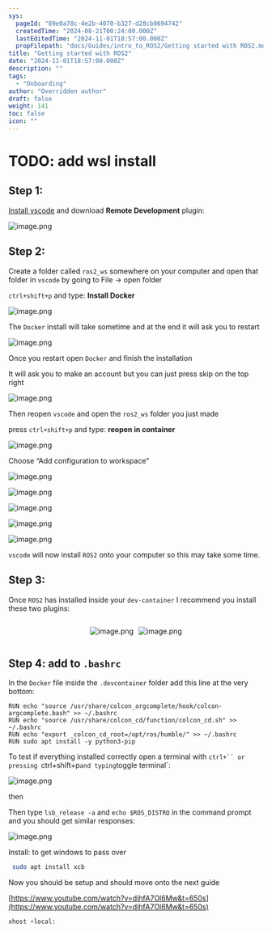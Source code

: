 ```yaml
---
sys:
  pageId: "89e0a78c-4e2b-4070-b327-d28cb0694742"
  createdTime: "2024-08-21T00:24:00.000Z"
  lastEditedTime: "2024-11-01T18:57:00.000Z"
  propFilepath: "docs/Guides/intro_to_ROS2/Getting started with ROS2.md"
title: "Getting started with ROS2"
date: "2024-11-01T18:57:00.000Z"
description: ""
tags:
  - "Onboarding"
author: "Overridden author"
draft: false
weight: 141
toc: false
icon: ""
---
```


# TODO: add wsl install

## Step 1:

[Install vscode](https://code.visualstudio.com/download) and download **Remote Development** plugin:

![image.png](https://prod-files-secure.s3.us-west-2.amazonaws.com/d518164a-d88e-44d1-a4ee-3adb3bd8bce0/efb52993-1881-4a40-b95e-6f020334f022/image.png?X-Amz-Algorithm=AWS4-HMAC-SHA256&X-Amz-Content-Sha256=UNSIGNED-PAYLOAD&X-Amz-Credential=ASIAZI2LB466Q7IEIMYW%2F20250330%2Fus-west-2%2Fs3%2Faws4_request&X-Amz-Date=20250330T061033Z&X-Amz-Expires=3600&X-Amz-Security-Token=IQoJb3JpZ2luX2VjEBsaCXVzLXdlc3QtMiJHMEUCIH9a%2F%2FzQuT2XS9PVMiyQtlXV%2Fud710EFn5mVQkE0gB0nAiEAziSGwd7WJy47TrKB5EvYnwv5vJXJEzm%2FHxwcLuvDzE8qiAQIhP%2F%2F%2F%2F%2F%2F%2F%2F%2F%2FARAAGgw2Mzc0MjMxODM4MDUiDH6k2EBifm5xJDA54SrcA2ql2paL9bcfi1QykBL9%2BJ1Bbi6XF9RfjHzNLE%2F%2FKBKBNaIYWlyB2WugGWtowpV626QGiCAY5PACKLC8mmH%2Bf0dZfrbkZBFIYG7%2BjnhfhSJe4kyG1xW%2B45q2y39EHlolI4LGM3jPXayXLGwPwZy5PAToZhYwEkJRiOhe1fSg5PvXBy0XQOdZR69xWQCSbCLX29Tws7IZ6lj8XI5hnlx9U1otrFsZFx%2BFQUTK1TNjnWL4XysOYEtAlMp5yJhvDTPpmhJlF%2F9fPeJ4MHX0E50xiaIGvboSlTGin4fyB0IRbj6guiG7fr7y61KbrLKniNuJ%2B78Ztii691TjSQL5bfni8oujHgsXEnx%2FFFl9aI0kEVudJRnB3%2FPathV8KRoT42DtsZoj3Ax2x6enp%2F%2BZhiSQFM%2B5xH1mq4nhZ97Hd9uxjwS2wxxpU6H%2FlkN366J1kr38bgOnx%2Fye0ZwCK4r2pJD6J%2BuoyW0EGkqO3305xdOdwaFiGUZRniz3WfMykIdC94ERXypVguaYd1Dsy3mxDm2qRHkMU5N3xWDLkFhgoFXEOPhZ67CORae%2FyudGAo7XTObeHk%2BxyA4jWLUJmyI3x3Ul6T8sB2CQc6MA8lWUhtDg0pKH5wnnAbJuKVauRHlGMO7por8GOqUBkMsql3k6cqFpsM1AE89leLGzLufWq8EUGYHnQ57FGlUnpZUUSYQIX1NFLVFHes8g7UIihE5iOkFe%2F2ir1M%2FEpF8BDFcHulAZ2UcZHMpdnYncnq8a5aHMtiPAo768LhXuChUtPyRFi6grtIv%2FaoJ%2FvU%2BtTvdcSR%2FEwCrfSN2v1skF9RBLjkV1pnlbaslgspTb7Jb9HFD%2FXrbrAQWWscBmm0%2Bc85F9&X-Amz-Signature=f13177dc6342c9ef34c8119ab8a9915372c73e97ec02cf8757b77f8e39d0c725&X-Amz-SignedHeaders=host&x-id=GetObject)

## Step 2:

Create a folder called `ros2_ws` somewhere on your computer and open that folder in `vscode` by going to File → open folder 

`ctrl+shift+p` and type: **Install Docker**

![image.png](https://prod-files-secure.s3.us-west-2.amazonaws.com/d518164a-d88e-44d1-a4ee-3adb3bd8bce0/2269dc0e-1cd5-47ff-bceb-c04ad9b2eab0/image.png?X-Amz-Algorithm=AWS4-HMAC-SHA256&X-Amz-Content-Sha256=UNSIGNED-PAYLOAD&X-Amz-Credential=ASIAZI2LB466Q7IEIMYW%2F20250330%2Fus-west-2%2Fs3%2Faws4_request&X-Amz-Date=20250330T061033Z&X-Amz-Expires=3600&X-Amz-Security-Token=IQoJb3JpZ2luX2VjEBsaCXVzLXdlc3QtMiJHMEUCIH9a%2F%2FzQuT2XS9PVMiyQtlXV%2Fud710EFn5mVQkE0gB0nAiEAziSGwd7WJy47TrKB5EvYnwv5vJXJEzm%2FHxwcLuvDzE8qiAQIhP%2F%2F%2F%2F%2F%2F%2F%2F%2F%2FARAAGgw2Mzc0MjMxODM4MDUiDH6k2EBifm5xJDA54SrcA2ql2paL9bcfi1QykBL9%2BJ1Bbi6XF9RfjHzNLE%2F%2FKBKBNaIYWlyB2WugGWtowpV626QGiCAY5PACKLC8mmH%2Bf0dZfrbkZBFIYG7%2BjnhfhSJe4kyG1xW%2B45q2y39EHlolI4LGM3jPXayXLGwPwZy5PAToZhYwEkJRiOhe1fSg5PvXBy0XQOdZR69xWQCSbCLX29Tws7IZ6lj8XI5hnlx9U1otrFsZFx%2BFQUTK1TNjnWL4XysOYEtAlMp5yJhvDTPpmhJlF%2F9fPeJ4MHX0E50xiaIGvboSlTGin4fyB0IRbj6guiG7fr7y61KbrLKniNuJ%2B78Ztii691TjSQL5bfni8oujHgsXEnx%2FFFl9aI0kEVudJRnB3%2FPathV8KRoT42DtsZoj3Ax2x6enp%2F%2BZhiSQFM%2B5xH1mq4nhZ97Hd9uxjwS2wxxpU6H%2FlkN366J1kr38bgOnx%2Fye0ZwCK4r2pJD6J%2BuoyW0EGkqO3305xdOdwaFiGUZRniz3WfMykIdC94ERXypVguaYd1Dsy3mxDm2qRHkMU5N3xWDLkFhgoFXEOPhZ67CORae%2FyudGAo7XTObeHk%2BxyA4jWLUJmyI3x3Ul6T8sB2CQc6MA8lWUhtDg0pKH5wnnAbJuKVauRHlGMO7por8GOqUBkMsql3k6cqFpsM1AE89leLGzLufWq8EUGYHnQ57FGlUnpZUUSYQIX1NFLVFHes8g7UIihE5iOkFe%2F2ir1M%2FEpF8BDFcHulAZ2UcZHMpdnYncnq8a5aHMtiPAo768LhXuChUtPyRFi6grtIv%2FaoJ%2FvU%2BtTvdcSR%2FEwCrfSN2v1skF9RBLjkV1pnlbaslgspTb7Jb9HFD%2FXrbrAQWWscBmm0%2Bc85F9&X-Amz-Signature=3d83c3a846c225cb3734c59d49639f7eccdc8c384346de27833f4c020034bd51&X-Amz-SignedHeaders=host&x-id=GetObject)

The `Docker` install will take sometime and at the end it will ask you to restart

![image.png](https://prod-files-secure.s3.us-west-2.amazonaws.com/d518164a-d88e-44d1-a4ee-3adb3bd8bce0/ed233f78-be33-4b1f-b89c-9c346c0e961e/image.png?X-Amz-Algorithm=AWS4-HMAC-SHA256&X-Amz-Content-Sha256=UNSIGNED-PAYLOAD&X-Amz-Credential=ASIAZI2LB466Q7IEIMYW%2F20250330%2Fus-west-2%2Fs3%2Faws4_request&X-Amz-Date=20250330T061033Z&X-Amz-Expires=3600&X-Amz-Security-Token=IQoJb3JpZ2luX2VjEBsaCXVzLXdlc3QtMiJHMEUCIH9a%2F%2FzQuT2XS9PVMiyQtlXV%2Fud710EFn5mVQkE0gB0nAiEAziSGwd7WJy47TrKB5EvYnwv5vJXJEzm%2FHxwcLuvDzE8qiAQIhP%2F%2F%2F%2F%2F%2F%2F%2F%2F%2FARAAGgw2Mzc0MjMxODM4MDUiDH6k2EBifm5xJDA54SrcA2ql2paL9bcfi1QykBL9%2BJ1Bbi6XF9RfjHzNLE%2F%2FKBKBNaIYWlyB2WugGWtowpV626QGiCAY5PACKLC8mmH%2Bf0dZfrbkZBFIYG7%2BjnhfhSJe4kyG1xW%2B45q2y39EHlolI4LGM3jPXayXLGwPwZy5PAToZhYwEkJRiOhe1fSg5PvXBy0XQOdZR69xWQCSbCLX29Tws7IZ6lj8XI5hnlx9U1otrFsZFx%2BFQUTK1TNjnWL4XysOYEtAlMp5yJhvDTPpmhJlF%2F9fPeJ4MHX0E50xiaIGvboSlTGin4fyB0IRbj6guiG7fr7y61KbrLKniNuJ%2B78Ztii691TjSQL5bfni8oujHgsXEnx%2FFFl9aI0kEVudJRnB3%2FPathV8KRoT42DtsZoj3Ax2x6enp%2F%2BZhiSQFM%2B5xH1mq4nhZ97Hd9uxjwS2wxxpU6H%2FlkN366J1kr38bgOnx%2Fye0ZwCK4r2pJD6J%2BuoyW0EGkqO3305xdOdwaFiGUZRniz3WfMykIdC94ERXypVguaYd1Dsy3mxDm2qRHkMU5N3xWDLkFhgoFXEOPhZ67CORae%2FyudGAo7XTObeHk%2BxyA4jWLUJmyI3x3Ul6T8sB2CQc6MA8lWUhtDg0pKH5wnnAbJuKVauRHlGMO7por8GOqUBkMsql3k6cqFpsM1AE89leLGzLufWq8EUGYHnQ57FGlUnpZUUSYQIX1NFLVFHes8g7UIihE5iOkFe%2F2ir1M%2FEpF8BDFcHulAZ2UcZHMpdnYncnq8a5aHMtiPAo768LhXuChUtPyRFi6grtIv%2FaoJ%2FvU%2BtTvdcSR%2FEwCrfSN2v1skF9RBLjkV1pnlbaslgspTb7Jb9HFD%2FXrbrAQWWscBmm0%2Bc85F9&X-Amz-Signature=35bf26e6e0d048639349e317b77dbb1f31f25855fc70c654ff3d7d7708553c98&X-Amz-SignedHeaders=host&x-id=GetObject)

Once you restart open `Docker` and finish the installation

It will ask you to make an account but you can just press skip on the top right

![image.png](https://prod-files-secure.s3.us-west-2.amazonaws.com/d518164a-d88e-44d1-a4ee-3adb3bd8bce0/21010ad9-1659-4fd9-9f59-9932a09b2a3d/image.png?X-Amz-Algorithm=AWS4-HMAC-SHA256&X-Amz-Content-Sha256=UNSIGNED-PAYLOAD&X-Amz-Credential=ASIAZI2LB466Q7IEIMYW%2F20250330%2Fus-west-2%2Fs3%2Faws4_request&X-Amz-Date=20250330T061033Z&X-Amz-Expires=3600&X-Amz-Security-Token=IQoJb3JpZ2luX2VjEBsaCXVzLXdlc3QtMiJHMEUCIH9a%2F%2FzQuT2XS9PVMiyQtlXV%2Fud710EFn5mVQkE0gB0nAiEAziSGwd7WJy47TrKB5EvYnwv5vJXJEzm%2FHxwcLuvDzE8qiAQIhP%2F%2F%2F%2F%2F%2F%2F%2F%2F%2FARAAGgw2Mzc0MjMxODM4MDUiDH6k2EBifm5xJDA54SrcA2ql2paL9bcfi1QykBL9%2BJ1Bbi6XF9RfjHzNLE%2F%2FKBKBNaIYWlyB2WugGWtowpV626QGiCAY5PACKLC8mmH%2Bf0dZfrbkZBFIYG7%2BjnhfhSJe4kyG1xW%2B45q2y39EHlolI4LGM3jPXayXLGwPwZy5PAToZhYwEkJRiOhe1fSg5PvXBy0XQOdZR69xWQCSbCLX29Tws7IZ6lj8XI5hnlx9U1otrFsZFx%2BFQUTK1TNjnWL4XysOYEtAlMp5yJhvDTPpmhJlF%2F9fPeJ4MHX0E50xiaIGvboSlTGin4fyB0IRbj6guiG7fr7y61KbrLKniNuJ%2B78Ztii691TjSQL5bfni8oujHgsXEnx%2FFFl9aI0kEVudJRnB3%2FPathV8KRoT42DtsZoj3Ax2x6enp%2F%2BZhiSQFM%2B5xH1mq4nhZ97Hd9uxjwS2wxxpU6H%2FlkN366J1kr38bgOnx%2Fye0ZwCK4r2pJD6J%2BuoyW0EGkqO3305xdOdwaFiGUZRniz3WfMykIdC94ERXypVguaYd1Dsy3mxDm2qRHkMU5N3xWDLkFhgoFXEOPhZ67CORae%2FyudGAo7XTObeHk%2BxyA4jWLUJmyI3x3Ul6T8sB2CQc6MA8lWUhtDg0pKH5wnnAbJuKVauRHlGMO7por8GOqUBkMsql3k6cqFpsM1AE89leLGzLufWq8EUGYHnQ57FGlUnpZUUSYQIX1NFLVFHes8g7UIihE5iOkFe%2F2ir1M%2FEpF8BDFcHulAZ2UcZHMpdnYncnq8a5aHMtiPAo768LhXuChUtPyRFi6grtIv%2FaoJ%2FvU%2BtTvdcSR%2FEwCrfSN2v1skF9RBLjkV1pnlbaslgspTb7Jb9HFD%2FXrbrAQWWscBmm0%2Bc85F9&X-Amz-Signature=537ded687d528f0470a00865ca2cbe3964489e2905738f1b8b5571cff88c1ca3&X-Amz-SignedHeaders=host&x-id=GetObject)

Then reopen `vscode` and open the `ros2_ws` folder you just made

press `ctrl+shift+p` and type: **reopen in container**

![image.png](https://prod-files-secure.s3.us-west-2.amazonaws.com/d518164a-d88e-44d1-a4ee-3adb3bd8bce0/4e93b8c2-41ad-488c-8095-c74205196118/image.png?X-Amz-Algorithm=AWS4-HMAC-SHA256&X-Amz-Content-Sha256=UNSIGNED-PAYLOAD&X-Amz-Credential=ASIAZI2LB466Q7IEIMYW%2F20250330%2Fus-west-2%2Fs3%2Faws4_request&X-Amz-Date=20250330T061033Z&X-Amz-Expires=3600&X-Amz-Security-Token=IQoJb3JpZ2luX2VjEBsaCXVzLXdlc3QtMiJHMEUCIH9a%2F%2FzQuT2XS9PVMiyQtlXV%2Fud710EFn5mVQkE0gB0nAiEAziSGwd7WJy47TrKB5EvYnwv5vJXJEzm%2FHxwcLuvDzE8qiAQIhP%2F%2F%2F%2F%2F%2F%2F%2F%2F%2FARAAGgw2Mzc0MjMxODM4MDUiDH6k2EBifm5xJDA54SrcA2ql2paL9bcfi1QykBL9%2BJ1Bbi6XF9RfjHzNLE%2F%2FKBKBNaIYWlyB2WugGWtowpV626QGiCAY5PACKLC8mmH%2Bf0dZfrbkZBFIYG7%2BjnhfhSJe4kyG1xW%2B45q2y39EHlolI4LGM3jPXayXLGwPwZy5PAToZhYwEkJRiOhe1fSg5PvXBy0XQOdZR69xWQCSbCLX29Tws7IZ6lj8XI5hnlx9U1otrFsZFx%2BFQUTK1TNjnWL4XysOYEtAlMp5yJhvDTPpmhJlF%2F9fPeJ4MHX0E50xiaIGvboSlTGin4fyB0IRbj6guiG7fr7y61KbrLKniNuJ%2B78Ztii691TjSQL5bfni8oujHgsXEnx%2FFFl9aI0kEVudJRnB3%2FPathV8KRoT42DtsZoj3Ax2x6enp%2F%2BZhiSQFM%2B5xH1mq4nhZ97Hd9uxjwS2wxxpU6H%2FlkN366J1kr38bgOnx%2Fye0ZwCK4r2pJD6J%2BuoyW0EGkqO3305xdOdwaFiGUZRniz3WfMykIdC94ERXypVguaYd1Dsy3mxDm2qRHkMU5N3xWDLkFhgoFXEOPhZ67CORae%2FyudGAo7XTObeHk%2BxyA4jWLUJmyI3x3Ul6T8sB2CQc6MA8lWUhtDg0pKH5wnnAbJuKVauRHlGMO7por8GOqUBkMsql3k6cqFpsM1AE89leLGzLufWq8EUGYHnQ57FGlUnpZUUSYQIX1NFLVFHes8g7UIihE5iOkFe%2F2ir1M%2FEpF8BDFcHulAZ2UcZHMpdnYncnq8a5aHMtiPAo768LhXuChUtPyRFi6grtIv%2FaoJ%2FvU%2BtTvdcSR%2FEwCrfSN2v1skF9RBLjkV1pnlbaslgspTb7Jb9HFD%2FXrbrAQWWscBmm0%2Bc85F9&X-Amz-Signature=cebcb98fd829231afcb13c7af86873de4dd1daab56ba0e3ba54a4a10a74a6475&X-Amz-SignedHeaders=host&x-id=GetObject)

Choose “Add configuration to workspace”

![image.png](https://prod-files-secure.s3.us-west-2.amazonaws.com/d518164a-d88e-44d1-a4ee-3adb3bd8bce0/9560b282-5060-4989-ba37-97e7b2c22476/image.png?X-Amz-Algorithm=AWS4-HMAC-SHA256&X-Amz-Content-Sha256=UNSIGNED-PAYLOAD&X-Amz-Credential=ASIAZI2LB466Q7IEIMYW%2F20250330%2Fus-west-2%2Fs3%2Faws4_request&X-Amz-Date=20250330T061033Z&X-Amz-Expires=3600&X-Amz-Security-Token=IQoJb3JpZ2luX2VjEBsaCXVzLXdlc3QtMiJHMEUCIH9a%2F%2FzQuT2XS9PVMiyQtlXV%2Fud710EFn5mVQkE0gB0nAiEAziSGwd7WJy47TrKB5EvYnwv5vJXJEzm%2FHxwcLuvDzE8qiAQIhP%2F%2F%2F%2F%2F%2F%2F%2F%2F%2FARAAGgw2Mzc0MjMxODM4MDUiDH6k2EBifm5xJDA54SrcA2ql2paL9bcfi1QykBL9%2BJ1Bbi6XF9RfjHzNLE%2F%2FKBKBNaIYWlyB2WugGWtowpV626QGiCAY5PACKLC8mmH%2Bf0dZfrbkZBFIYG7%2BjnhfhSJe4kyG1xW%2B45q2y39EHlolI4LGM3jPXayXLGwPwZy5PAToZhYwEkJRiOhe1fSg5PvXBy0XQOdZR69xWQCSbCLX29Tws7IZ6lj8XI5hnlx9U1otrFsZFx%2BFQUTK1TNjnWL4XysOYEtAlMp5yJhvDTPpmhJlF%2F9fPeJ4MHX0E50xiaIGvboSlTGin4fyB0IRbj6guiG7fr7y61KbrLKniNuJ%2B78Ztii691TjSQL5bfni8oujHgsXEnx%2FFFl9aI0kEVudJRnB3%2FPathV8KRoT42DtsZoj3Ax2x6enp%2F%2BZhiSQFM%2B5xH1mq4nhZ97Hd9uxjwS2wxxpU6H%2FlkN366J1kr38bgOnx%2Fye0ZwCK4r2pJD6J%2BuoyW0EGkqO3305xdOdwaFiGUZRniz3WfMykIdC94ERXypVguaYd1Dsy3mxDm2qRHkMU5N3xWDLkFhgoFXEOPhZ67CORae%2FyudGAo7XTObeHk%2BxyA4jWLUJmyI3x3Ul6T8sB2CQc6MA8lWUhtDg0pKH5wnnAbJuKVauRHlGMO7por8GOqUBkMsql3k6cqFpsM1AE89leLGzLufWq8EUGYHnQ57FGlUnpZUUSYQIX1NFLVFHes8g7UIihE5iOkFe%2F2ir1M%2FEpF8BDFcHulAZ2UcZHMpdnYncnq8a5aHMtiPAo768LhXuChUtPyRFi6grtIv%2FaoJ%2FvU%2BtTvdcSR%2FEwCrfSN2v1skF9RBLjkV1pnlbaslgspTb7Jb9HFD%2FXrbrAQWWscBmm0%2Bc85F9&X-Amz-Signature=296065c425bdd849c7d7b0bdf85dc356f7e9a47d6a351af1ab8cd4d078539d50&X-Amz-SignedHeaders=host&x-id=GetObject)

![image.png](https://prod-files-secure.s3.us-west-2.amazonaws.com/d518164a-d88e-44d1-a4ee-3adb3bd8bce0/2ee63f81-886b-48e8-a553-dc6e5eac99e4/image.png?X-Amz-Algorithm=AWS4-HMAC-SHA256&X-Amz-Content-Sha256=UNSIGNED-PAYLOAD&X-Amz-Credential=ASIAZI2LB466Q7IEIMYW%2F20250330%2Fus-west-2%2Fs3%2Faws4_request&X-Amz-Date=20250330T061033Z&X-Amz-Expires=3600&X-Amz-Security-Token=IQoJb3JpZ2luX2VjEBsaCXVzLXdlc3QtMiJHMEUCIH9a%2F%2FzQuT2XS9PVMiyQtlXV%2Fud710EFn5mVQkE0gB0nAiEAziSGwd7WJy47TrKB5EvYnwv5vJXJEzm%2FHxwcLuvDzE8qiAQIhP%2F%2F%2F%2F%2F%2F%2F%2F%2F%2FARAAGgw2Mzc0MjMxODM4MDUiDH6k2EBifm5xJDA54SrcA2ql2paL9bcfi1QykBL9%2BJ1Bbi6XF9RfjHzNLE%2F%2FKBKBNaIYWlyB2WugGWtowpV626QGiCAY5PACKLC8mmH%2Bf0dZfrbkZBFIYG7%2BjnhfhSJe4kyG1xW%2B45q2y39EHlolI4LGM3jPXayXLGwPwZy5PAToZhYwEkJRiOhe1fSg5PvXBy0XQOdZR69xWQCSbCLX29Tws7IZ6lj8XI5hnlx9U1otrFsZFx%2BFQUTK1TNjnWL4XysOYEtAlMp5yJhvDTPpmhJlF%2F9fPeJ4MHX0E50xiaIGvboSlTGin4fyB0IRbj6guiG7fr7y61KbrLKniNuJ%2B78Ztii691TjSQL5bfni8oujHgsXEnx%2FFFl9aI0kEVudJRnB3%2FPathV8KRoT42DtsZoj3Ax2x6enp%2F%2BZhiSQFM%2B5xH1mq4nhZ97Hd9uxjwS2wxxpU6H%2FlkN366J1kr38bgOnx%2Fye0ZwCK4r2pJD6J%2BuoyW0EGkqO3305xdOdwaFiGUZRniz3WfMykIdC94ERXypVguaYd1Dsy3mxDm2qRHkMU5N3xWDLkFhgoFXEOPhZ67CORae%2FyudGAo7XTObeHk%2BxyA4jWLUJmyI3x3Ul6T8sB2CQc6MA8lWUhtDg0pKH5wnnAbJuKVauRHlGMO7por8GOqUBkMsql3k6cqFpsM1AE89leLGzLufWq8EUGYHnQ57FGlUnpZUUSYQIX1NFLVFHes8g7UIihE5iOkFe%2F2ir1M%2FEpF8BDFcHulAZ2UcZHMpdnYncnq8a5aHMtiPAo768LhXuChUtPyRFi6grtIv%2FaoJ%2FvU%2BtTvdcSR%2FEwCrfSN2v1skF9RBLjkV1pnlbaslgspTb7Jb9HFD%2FXrbrAQWWscBmm0%2Bc85F9&X-Amz-Signature=af3318979cdb2174f87a164996473e512224703fbd7b8f407280d6bb545f53bb&X-Amz-SignedHeaders=host&x-id=GetObject)

![image.png](https://prod-files-secure.s3.us-west-2.amazonaws.com/d518164a-d88e-44d1-a4ee-3adb3bd8bce0/ae1580b2-b048-407e-aed9-b584224a7a04/image.png?X-Amz-Algorithm=AWS4-HMAC-SHA256&X-Amz-Content-Sha256=UNSIGNED-PAYLOAD&X-Amz-Credential=ASIAZI2LB466Q7IEIMYW%2F20250330%2Fus-west-2%2Fs3%2Faws4_request&X-Amz-Date=20250330T061033Z&X-Amz-Expires=3600&X-Amz-Security-Token=IQoJb3JpZ2luX2VjEBsaCXVzLXdlc3QtMiJHMEUCIH9a%2F%2FzQuT2XS9PVMiyQtlXV%2Fud710EFn5mVQkE0gB0nAiEAziSGwd7WJy47TrKB5EvYnwv5vJXJEzm%2FHxwcLuvDzE8qiAQIhP%2F%2F%2F%2F%2F%2F%2F%2F%2F%2FARAAGgw2Mzc0MjMxODM4MDUiDH6k2EBifm5xJDA54SrcA2ql2paL9bcfi1QykBL9%2BJ1Bbi6XF9RfjHzNLE%2F%2FKBKBNaIYWlyB2WugGWtowpV626QGiCAY5PACKLC8mmH%2Bf0dZfrbkZBFIYG7%2BjnhfhSJe4kyG1xW%2B45q2y39EHlolI4LGM3jPXayXLGwPwZy5PAToZhYwEkJRiOhe1fSg5PvXBy0XQOdZR69xWQCSbCLX29Tws7IZ6lj8XI5hnlx9U1otrFsZFx%2BFQUTK1TNjnWL4XysOYEtAlMp5yJhvDTPpmhJlF%2F9fPeJ4MHX0E50xiaIGvboSlTGin4fyB0IRbj6guiG7fr7y61KbrLKniNuJ%2B78Ztii691TjSQL5bfni8oujHgsXEnx%2FFFl9aI0kEVudJRnB3%2FPathV8KRoT42DtsZoj3Ax2x6enp%2F%2BZhiSQFM%2B5xH1mq4nhZ97Hd9uxjwS2wxxpU6H%2FlkN366J1kr38bgOnx%2Fye0ZwCK4r2pJD6J%2BuoyW0EGkqO3305xdOdwaFiGUZRniz3WfMykIdC94ERXypVguaYd1Dsy3mxDm2qRHkMU5N3xWDLkFhgoFXEOPhZ67CORae%2FyudGAo7XTObeHk%2BxyA4jWLUJmyI3x3Ul6T8sB2CQc6MA8lWUhtDg0pKH5wnnAbJuKVauRHlGMO7por8GOqUBkMsql3k6cqFpsM1AE89leLGzLufWq8EUGYHnQ57FGlUnpZUUSYQIX1NFLVFHes8g7UIihE5iOkFe%2F2ir1M%2FEpF8BDFcHulAZ2UcZHMpdnYncnq8a5aHMtiPAo768LhXuChUtPyRFi6grtIv%2FaoJ%2FvU%2BtTvdcSR%2FEwCrfSN2v1skF9RBLjkV1pnlbaslgspTb7Jb9HFD%2FXrbrAQWWscBmm0%2Bc85F9&X-Amz-Signature=0b485906b0128b8508146b64c35a8ebe79fd62ae9f8e53ee46ec2c5536e42090&X-Amz-SignedHeaders=host&x-id=GetObject)

![image.png](https://prod-files-secure.s3.us-west-2.amazonaws.com/d518164a-d88e-44d1-a4ee-3adb3bd8bce0/53255b28-f75e-430f-b9e3-c0ac8577e42b/image.png?X-Amz-Algorithm=AWS4-HMAC-SHA256&X-Amz-Content-Sha256=UNSIGNED-PAYLOAD&X-Amz-Credential=ASIAZI2LB466Q7IEIMYW%2F20250330%2Fus-west-2%2Fs3%2Faws4_request&X-Amz-Date=20250330T061033Z&X-Amz-Expires=3600&X-Amz-Security-Token=IQoJb3JpZ2luX2VjEBsaCXVzLXdlc3QtMiJHMEUCIH9a%2F%2FzQuT2XS9PVMiyQtlXV%2Fud710EFn5mVQkE0gB0nAiEAziSGwd7WJy47TrKB5EvYnwv5vJXJEzm%2FHxwcLuvDzE8qiAQIhP%2F%2F%2F%2F%2F%2F%2F%2F%2F%2FARAAGgw2Mzc0MjMxODM4MDUiDH6k2EBifm5xJDA54SrcA2ql2paL9bcfi1QykBL9%2BJ1Bbi6XF9RfjHzNLE%2F%2FKBKBNaIYWlyB2WugGWtowpV626QGiCAY5PACKLC8mmH%2Bf0dZfrbkZBFIYG7%2BjnhfhSJe4kyG1xW%2B45q2y39EHlolI4LGM3jPXayXLGwPwZy5PAToZhYwEkJRiOhe1fSg5PvXBy0XQOdZR69xWQCSbCLX29Tws7IZ6lj8XI5hnlx9U1otrFsZFx%2BFQUTK1TNjnWL4XysOYEtAlMp5yJhvDTPpmhJlF%2F9fPeJ4MHX0E50xiaIGvboSlTGin4fyB0IRbj6guiG7fr7y61KbrLKniNuJ%2B78Ztii691TjSQL5bfni8oujHgsXEnx%2FFFl9aI0kEVudJRnB3%2FPathV8KRoT42DtsZoj3Ax2x6enp%2F%2BZhiSQFM%2B5xH1mq4nhZ97Hd9uxjwS2wxxpU6H%2FlkN366J1kr38bgOnx%2Fye0ZwCK4r2pJD6J%2BuoyW0EGkqO3305xdOdwaFiGUZRniz3WfMykIdC94ERXypVguaYd1Dsy3mxDm2qRHkMU5N3xWDLkFhgoFXEOPhZ67CORae%2FyudGAo7XTObeHk%2BxyA4jWLUJmyI3x3Ul6T8sB2CQc6MA8lWUhtDg0pKH5wnnAbJuKVauRHlGMO7por8GOqUBkMsql3k6cqFpsM1AE89leLGzLufWq8EUGYHnQ57FGlUnpZUUSYQIX1NFLVFHes8g7UIihE5iOkFe%2F2ir1M%2FEpF8BDFcHulAZ2UcZHMpdnYncnq8a5aHMtiPAo768LhXuChUtPyRFi6grtIv%2FaoJ%2FvU%2BtTvdcSR%2FEwCrfSN2v1skF9RBLjkV1pnlbaslgspTb7Jb9HFD%2FXrbrAQWWscBmm0%2Bc85F9&X-Amz-Signature=9b37763f3899f07c95ac2056ae1709d3043b02bae90f6dec98fc5fb12c4ee759&X-Amz-SignedHeaders=host&x-id=GetObject)

![image.png](https://prod-files-secure.s3.us-west-2.amazonaws.com/d518164a-d88e-44d1-a4ee-3adb3bd8bce0/7c562767-5af9-4ffb-97d1-327bcdf4ee00/image.png?X-Amz-Algorithm=AWS4-HMAC-SHA256&X-Amz-Content-Sha256=UNSIGNED-PAYLOAD&X-Amz-Credential=ASIAZI2LB466Q7IEIMYW%2F20250330%2Fus-west-2%2Fs3%2Faws4_request&X-Amz-Date=20250330T061033Z&X-Amz-Expires=3600&X-Amz-Security-Token=IQoJb3JpZ2luX2VjEBsaCXVzLXdlc3QtMiJHMEUCIH9a%2F%2FzQuT2XS9PVMiyQtlXV%2Fud710EFn5mVQkE0gB0nAiEAziSGwd7WJy47TrKB5EvYnwv5vJXJEzm%2FHxwcLuvDzE8qiAQIhP%2F%2F%2F%2F%2F%2F%2F%2F%2F%2FARAAGgw2Mzc0MjMxODM4MDUiDH6k2EBifm5xJDA54SrcA2ql2paL9bcfi1QykBL9%2BJ1Bbi6XF9RfjHzNLE%2F%2FKBKBNaIYWlyB2WugGWtowpV626QGiCAY5PACKLC8mmH%2Bf0dZfrbkZBFIYG7%2BjnhfhSJe4kyG1xW%2B45q2y39EHlolI4LGM3jPXayXLGwPwZy5PAToZhYwEkJRiOhe1fSg5PvXBy0XQOdZR69xWQCSbCLX29Tws7IZ6lj8XI5hnlx9U1otrFsZFx%2BFQUTK1TNjnWL4XysOYEtAlMp5yJhvDTPpmhJlF%2F9fPeJ4MHX0E50xiaIGvboSlTGin4fyB0IRbj6guiG7fr7y61KbrLKniNuJ%2B78Ztii691TjSQL5bfni8oujHgsXEnx%2FFFl9aI0kEVudJRnB3%2FPathV8KRoT42DtsZoj3Ax2x6enp%2F%2BZhiSQFM%2B5xH1mq4nhZ97Hd9uxjwS2wxxpU6H%2FlkN366J1kr38bgOnx%2Fye0ZwCK4r2pJD6J%2BuoyW0EGkqO3305xdOdwaFiGUZRniz3WfMykIdC94ERXypVguaYd1Dsy3mxDm2qRHkMU5N3xWDLkFhgoFXEOPhZ67CORae%2FyudGAo7XTObeHk%2BxyA4jWLUJmyI3x3Ul6T8sB2CQc6MA8lWUhtDg0pKH5wnnAbJuKVauRHlGMO7por8GOqUBkMsql3k6cqFpsM1AE89leLGzLufWq8EUGYHnQ57FGlUnpZUUSYQIX1NFLVFHes8g7UIihE5iOkFe%2F2ir1M%2FEpF8BDFcHulAZ2UcZHMpdnYncnq8a5aHMtiPAo768LhXuChUtPyRFi6grtIv%2FaoJ%2FvU%2BtTvdcSR%2FEwCrfSN2v1skF9RBLjkV1pnlbaslgspTb7Jb9HFD%2FXrbrAQWWscBmm0%2Bc85F9&X-Amz-Signature=6aa18279a8cf77c3e29d9c6c5f91320fc720634196ef709cd0e5e521de7f64cf&X-Amz-SignedHeaders=host&x-id=GetObject)

`vscode` will now install `ROS2` onto your computer so this may take some time.

## Step 3:

Once `ROS2` has installed inside your `dev-container` I recommend you install these two plugins:

<div style="display: flex;flex-direction: row; column-gap:10px; max-width: 630px;justify-content: center;">
<div>

![image.png](https://prod-files-secure.s3.us-west-2.amazonaws.com/d518164a-d88e-44d1-a4ee-3adb3bd8bce0/3fc3d550-5a54-4ba1-ba6b-faa01cdb7369/image.png?X-Amz-Algorithm=AWS4-HMAC-SHA256&X-Amz-Content-Sha256=UNSIGNED-PAYLOAD&X-Amz-Credential=ASIAZI2LB466TT5PQFMX%2F20250330%2Fus-west-2%2Fs3%2Faws4_request&X-Amz-Date=20250330T061035Z&X-Amz-Expires=3600&X-Amz-Security-Token=IQoJb3JpZ2luX2VjEBsaCXVzLXdlc3QtMiJIMEYCIQC%2FMRfc0X%2BEJQHvLHUJ83BeJo6lw%2Fkkj26Ykl6Uc1nW1wIhAJLp6lEwZQNVj72gzzynohXFoZFAZEbmGdC57v43kdFLKogECIT%2F%2F%2F%2F%2F%2F%2F%2F%2F%2FwEQABoMNjM3NDIzMTgzODA1IgwcuZd8W8VHSdkw6xsq3AOXOjgBKqIcBHIyb%2B1OPDQ%2FDDTTwQ%2FzP7YwpXNhtMleObLfpT8pR1CKkg3CAsQVeT8YhTXwEnqaJB6C1SVW5Se8jxCze25NgCowRxcQy2UGsd7SEvJmN%2Bkj0LnVBwttxVla4lI5mHriy%2B4yiNoUjBZtmxhM%2Bc%2BNzY3JT4MbVX5TJ%2FLIq9q0GU7gsuWcQ17YyGsrYkMOaKSm1bFHe5wxrhRk8BewtQqmeEjxBwrr%2F05MdORgYjHfhFleYxJI9KvE4vEfw23UbBJ1YshEegP2XEzpZxAmAW0k6r3lvuCUklo6VHRVZTVdgI60LGOQBcB6K6D7bm9SGzmkHEeZBnbwIkJx9GVFzh%2FkmznD%2F9I6DZzDOZOkQYUwQZebUMt02DhwEJuCmtg3gQ0R5znEKVh7Wr%2BpuTDZSGEvBojH8PDSYtrZg8Lz2r51lMG4hgBJqsd%2BMAhMPNFYgFGzHp6%2B8kbxiVp6Z6ihtTPe7uTkHXJltc%2Figawo01vL7dDDtkHDCPeAmNnfTyhUabAVTmA3VvxTASSFccraPLETlPfE1McZA%2FKqon9LADwoPa2CrwteeAciJ4n2SG88mkwfjdkSAsGGDenHLE18ZICmYQSdgIfdMPRupS6RJdVAJWVgnJEFmjDk6aK%2FBjqkAZqpuH6WyKVz3sVXLFbkSwMEPf735jAe6%2FbvzVuzLTAGZzORAv0aoWzfzSzV%2F%2Fo5VwPfdFelW0P8OckZtuk4RNYA4b4SAsJjl8I%2Fj9%2F715zgVg4x50K2%2FIGPDofGzI3YHAVo6WpEryFLDv3Pym24lvwb7mhqVIJ2omyIeuLK4A1OzS7qqA9%2BV%2BWl5vxkQ3N2mcb9CzwLpw%2FNPN3bsBad28di47OU&X-Amz-Signature=3225ed48dc27079b3b62d004919888f165be14d1dfa4bd19d66ada682dd2f6a1&X-Amz-SignedHeaders=host&x-id=GetObject)

</div>
<div>

![image.png](https://prod-files-secure.s3.us-west-2.amazonaws.com/d518164a-d88e-44d1-a4ee-3adb3bd8bce0/d994cc66-13c2-4093-a5a3-f84cf4601a82/image.png?X-Amz-Algorithm=AWS4-HMAC-SHA256&X-Amz-Content-Sha256=UNSIGNED-PAYLOAD&X-Amz-Credential=ASIAZI2LB466QCXPJOPN%2F20250330%2Fus-west-2%2Fs3%2Faws4_request&X-Amz-Date=20250330T061037Z&X-Amz-Expires=3600&X-Amz-Security-Token=IQoJb3JpZ2luX2VjEBsaCXVzLXdlc3QtMiJIMEYCIQCsDfAO7M9%2BQ2a6ciMdkisTGdzIWWyBOgxvACkIghkgiQIhAM9sMRbFNzSdVkc4FW%2BuW6V0r3GV0MpGhFFd6Iq5W%2BZfKogECIT%2F%2F%2F%2F%2F%2F%2F%2F%2F%2FwEQABoMNjM3NDIzMTgzODA1IgyHV8fLwjReCL99TE4q3ANSCVvaOmX8tKMNw%2Fq4v8rdsWBNozoPYShzRYO2y8wXoO5j9rjwB%2FWSD8njOIFQ6W8KxelLbbuWwkwB814W8XZywNWx8klhaN7nHWrLS1AtX4FBTGjLyoAnGLJ4pwWm%2BaQt7U7gQZuLB3LU2iUvVjS%2BOKPK3J0vsl7ZmQxaxwYM1mOnpHwBv6x3PSfOVG6NF5bLJ1XRr6ReCgUOGhmgrLsyL%2Bb5IeiMAfZW9abj09EZ05PIWq7rmcw4ByHfN1DA3z8UIpFgmedETxGVJjvOoAPTG1UgWEZS1WIBXnemlDyA9g51sgUbnbBfRBAC5XKRXdi7QVOFFypdUItsyv2%2F7%2Fk0veroQInjb0ZQXIiQpYevmLc9Fe8GieVxQNrJH%2Fd6OXjRr238rG7ew8VuiDELG%2Flfmn2EEt407g0aosFQAtaRqsNxghcI9nzvjBm6t9BP7EHn5MddUHJ2RtzQmVjpyOFKxEa%2B9Aszq2oGh5cDVzHmV%2F91n6rcOfdJjlouBrEKkMohGpYyQcwf%2FvETzPIDSXiqd9WGkAoDf%2FIfVhGTklZxtW8IxOsTDdB7fGbyYYR34r8mDGERa6cVpuUA8ps3wkSQnuFxn%2BnXkyqX6e3mDfOOnsdEQA%2Fituq1pQ2oOjCW6qK%2FBjqkASfeOcZpTB4CQZD9BZDGBI3iUkxxL7cN1%2F96XIE%2BFWZzFmtqJfNLrXyFHTJlmhl6nSv3QZchcsd21HSytEtl7zzTOD1woRYlpZ3azD599C3YlS0WEhLfn3tNG2r0UU%2FCwmwtkWK2NdLhFnyzhglOMkjyM%2BPFS6nVCOlj3JZNZ4QV35aeCFUqVWYXIWuTM%2BfliHNnWyJd7qQm5ipAm%2Fe9w%2BrTGiJ%2F&X-Amz-Signature=f575949dec0085b05012686df69fd0a2a8285942856207f5b91e641d257f732e&X-Amz-SignedHeaders=host&x-id=GetObject)

</div>
</div>

## Step 4: add to `.bashrc`

In the `Docker` file inside the `.devcontainer` folder add this line at the very bottom: 

```docker
RUN echo "source /usr/share/colcon_argcomplete/hook/colcon-argcomplete.bash" >> ~/.bashrc
RUN echo "source /usr/share/colcon_cd/function/colcon_cd.sh" >> ~/.bashrc
RUN echo "export _colcon_cd_root=/opt/ros/humble/" >> ~/.bashrc
RUN sudo apt install -y python3-pip 
```

To test if everything installed correctly open a terminal with `ctrl+`` or pressing `ctrl+shift+p` and typing `toggle terminal`:

![image.png](https://prod-files-secure.s3.us-west-2.amazonaws.com/d518164a-d88e-44d1-a4ee-3adb3bd8bce0/6a4943d8-b04e-4c02-9a58-775f3384d1a5/image.png?X-Amz-Algorithm=AWS4-HMAC-SHA256&X-Amz-Content-Sha256=UNSIGNED-PAYLOAD&X-Amz-Credential=ASIAZI2LB466Q7IEIMYW%2F20250330%2Fus-west-2%2Fs3%2Faws4_request&X-Amz-Date=20250330T061033Z&X-Amz-Expires=3600&X-Amz-Security-Token=IQoJb3JpZ2luX2VjEBsaCXVzLXdlc3QtMiJHMEUCIH9a%2F%2FzQuT2XS9PVMiyQtlXV%2Fud710EFn5mVQkE0gB0nAiEAziSGwd7WJy47TrKB5EvYnwv5vJXJEzm%2FHxwcLuvDzE8qiAQIhP%2F%2F%2F%2F%2F%2F%2F%2F%2F%2FARAAGgw2Mzc0MjMxODM4MDUiDH6k2EBifm5xJDA54SrcA2ql2paL9bcfi1QykBL9%2BJ1Bbi6XF9RfjHzNLE%2F%2FKBKBNaIYWlyB2WugGWtowpV626QGiCAY5PACKLC8mmH%2Bf0dZfrbkZBFIYG7%2BjnhfhSJe4kyG1xW%2B45q2y39EHlolI4LGM3jPXayXLGwPwZy5PAToZhYwEkJRiOhe1fSg5PvXBy0XQOdZR69xWQCSbCLX29Tws7IZ6lj8XI5hnlx9U1otrFsZFx%2BFQUTK1TNjnWL4XysOYEtAlMp5yJhvDTPpmhJlF%2F9fPeJ4MHX0E50xiaIGvboSlTGin4fyB0IRbj6guiG7fr7y61KbrLKniNuJ%2B78Ztii691TjSQL5bfni8oujHgsXEnx%2FFFl9aI0kEVudJRnB3%2FPathV8KRoT42DtsZoj3Ax2x6enp%2F%2BZhiSQFM%2B5xH1mq4nhZ97Hd9uxjwS2wxxpU6H%2FlkN366J1kr38bgOnx%2Fye0ZwCK4r2pJD6J%2BuoyW0EGkqO3305xdOdwaFiGUZRniz3WfMykIdC94ERXypVguaYd1Dsy3mxDm2qRHkMU5N3xWDLkFhgoFXEOPhZ67CORae%2FyudGAo7XTObeHk%2BxyA4jWLUJmyI3x3Ul6T8sB2CQc6MA8lWUhtDg0pKH5wnnAbJuKVauRHlGMO7por8GOqUBkMsql3k6cqFpsM1AE89leLGzLufWq8EUGYHnQ57FGlUnpZUUSYQIX1NFLVFHes8g7UIihE5iOkFe%2F2ir1M%2FEpF8BDFcHulAZ2UcZHMpdnYncnq8a5aHMtiPAo768LhXuChUtPyRFi6grtIv%2FaoJ%2FvU%2BtTvdcSR%2FEwCrfSN2v1skF9RBLjkV1pnlbaslgspTb7Jb9HFD%2FXrbrAQWWscBmm0%2Bc85F9&X-Amz-Signature=38d8ae9b78151cff04665f176e99138e010e18b4ec6c9e692e0399319cc3df4c&X-Amz-SignedHeaders=host&x-id=GetObject)

then 

Then type `lsb_release -a` and `echo $ROS_DISTRO` in the command prompt and you should get similar responses:

![image.png](https://prod-files-secure.s3.us-west-2.amazonaws.com/d518164a-d88e-44d1-a4ee-3adb3bd8bce0/3e635dec-a805-4e85-8b9e-d000e5b71a4e/image.png?X-Amz-Algorithm=AWS4-HMAC-SHA256&X-Amz-Content-Sha256=UNSIGNED-PAYLOAD&X-Amz-Credential=ASIAZI2LB466Q7IEIMYW%2F20250330%2Fus-west-2%2Fs3%2Faws4_request&X-Amz-Date=20250330T061033Z&X-Amz-Expires=3600&X-Amz-Security-Token=IQoJb3JpZ2luX2VjEBsaCXVzLXdlc3QtMiJHMEUCIH9a%2F%2FzQuT2XS9PVMiyQtlXV%2Fud710EFn5mVQkE0gB0nAiEAziSGwd7WJy47TrKB5EvYnwv5vJXJEzm%2FHxwcLuvDzE8qiAQIhP%2F%2F%2F%2F%2F%2F%2F%2F%2F%2FARAAGgw2Mzc0MjMxODM4MDUiDH6k2EBifm5xJDA54SrcA2ql2paL9bcfi1QykBL9%2BJ1Bbi6XF9RfjHzNLE%2F%2FKBKBNaIYWlyB2WugGWtowpV626QGiCAY5PACKLC8mmH%2Bf0dZfrbkZBFIYG7%2BjnhfhSJe4kyG1xW%2B45q2y39EHlolI4LGM3jPXayXLGwPwZy5PAToZhYwEkJRiOhe1fSg5PvXBy0XQOdZR69xWQCSbCLX29Tws7IZ6lj8XI5hnlx9U1otrFsZFx%2BFQUTK1TNjnWL4XysOYEtAlMp5yJhvDTPpmhJlF%2F9fPeJ4MHX0E50xiaIGvboSlTGin4fyB0IRbj6guiG7fr7y61KbrLKniNuJ%2B78Ztii691TjSQL5bfni8oujHgsXEnx%2FFFl9aI0kEVudJRnB3%2FPathV8KRoT42DtsZoj3Ax2x6enp%2F%2BZhiSQFM%2B5xH1mq4nhZ97Hd9uxjwS2wxxpU6H%2FlkN366J1kr38bgOnx%2Fye0ZwCK4r2pJD6J%2BuoyW0EGkqO3305xdOdwaFiGUZRniz3WfMykIdC94ERXypVguaYd1Dsy3mxDm2qRHkMU5N3xWDLkFhgoFXEOPhZ67CORae%2FyudGAo7XTObeHk%2BxyA4jWLUJmyI3x3Ul6T8sB2CQc6MA8lWUhtDg0pKH5wnnAbJuKVauRHlGMO7por8GOqUBkMsql3k6cqFpsM1AE89leLGzLufWq8EUGYHnQ57FGlUnpZUUSYQIX1NFLVFHes8g7UIihE5iOkFe%2F2ir1M%2FEpF8BDFcHulAZ2UcZHMpdnYncnq8a5aHMtiPAo768LhXuChUtPyRFi6grtIv%2FaoJ%2FvU%2BtTvdcSR%2FEwCrfSN2v1skF9RBLjkV1pnlbaslgspTb7Jb9HFD%2FXrbrAQWWscBmm0%2Bc85F9&X-Amz-Signature=04a61ce908b853af7b6be2f780d1aa23b70569f2b22cf9da54d2fccc2c284b25&X-Amz-SignedHeaders=host&x-id=GetObject)

Install:  to get windows to pass over

```bash
 sudo apt install xcb
```

Now you should be setup and should move onto the next guide 

[https://www.youtube.com/watch?v=dihfA7Ol6Mw&t=650s](https://www.youtube.com/watch?v=dihfA7Ol6Mw&t=650s)

```python
xhost +local:
```
